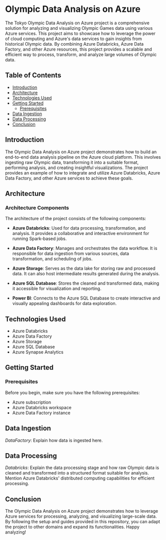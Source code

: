 # Olympic Data Analysis on Azure

The Tokyo Olympic Data Analysis on Azure project is a comprehensive solution for analyzing and visualizing Olympic Games data using various Azure services. This project aims to showcase how to leverage the power of cloud computing and Azure's data services to gain insights from historical Olympic data. By combining Azure Databricks, Azure Data Factory, and other Azure resources, this project provides a scalable and efficient way to process, transform, and analyze large volumes of Olympic data.

## Table of Contents

- [Introduction](#introduction)
- [Architecture](#architecture)
- [Technologies Used](#technologies-used)
- [Getting Started](#getting-started)
  - [Prerequisites](#prerequisites)
- [Data Ingestion](#data-ingestion)
- [Data Processing](#data-processing)
- [Conclusion](#conclusion)

## Introduction

The Olympic Data Analysis on Azure project demonstrates how to build an end-to-end data analysis pipeline on the Azure cloud platform. This involves ingesting raw Olympic data, transforming it into a suitable format, performing analysis, and creating insightful visualizations. The project provides an example of how to integrate and utilize Azure Databricks, Azure Data Factory, and other Azure services to achieve these goals.

## Architecture

### Architecture Components

The architecture of the project consists of the following components:

- **Azure Databricks**: Used for data processing, transformation, and analysis. It provides a collaborative and interactive environment for running Spark-based jobs.

- **Azure Data Factory**: Manages and orchestrates the data workflow. It is responsible for data ingestion from various sources, data transformation, and scheduling of jobs.

- **Azure Storage**: Serves as the data lake for storing raw and processed data. It can also host intermediate results generated during the analysis.

- **Azure SQL Database**: Stores the cleaned and transformed data, making it accessible for visualization and reporting.

- **Power BI**: Connects to the Azure SQL Database to create interactive and visually appealing dashboards for data exploration.

## Technologies Used

- Azure Databricks
- Azure Data Factory
- Azure Storage
- Azure SQL Database
- Azure Synapse Analytics

## Getting Started

### Prerequisites

Before you begin, make sure you have the following prerequisites:

- Azure subscription
- Azure Databricks workspace
- Azure Data Factory instance

## Data Ingestion

*DataFactory*: Explain how data is ingested here.

## Data Processing

*Databricks*: Explain the data processing stage and how raw Olympic data is cleaned and transformed into a structured format suitable for analysis. Mention Azure Databricks' distributed computing capabilities for efficient processing.

## Conclusion

The Olympic Data Analysis on Azure project demonstrates how to leverage Azure services for processing, analyzing, and visualizing large-scale data. By following the setup and guides provided in this repository, you can adapt the project to other domains and expand its functionalities. Happy analyzing!
